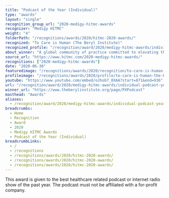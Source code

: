 ```yaml
---
title: "Podcast of the Year (Individual)"
type: "awards"
layout: "single"
recognition_group_url: "2020-medigy-hitmc-awards"
recognizer: "Medigy HITMC"
weight: "4"
folderPath: "/recognitions/awards/2020/hitmc-2020-awards/"
recognized: "To Care is Human (The Beryl Institute)"
recognized_profile: "/recognition/award/2020/medigy-hitmc-awards/individual-podcast-year"
about_winner: "A global community of practice committed to elevating the human experience in healthcare. The Institute defines patient experience as the sum of all interactions, shaped by an organization's culture, that influence patient perceptions across the continuum of care."
source_url: "https://www.hitmc.com/2020-medigy-hitmc-awards/"
recognitions: ["2020-medigy-hitmc-awards"]
date: "2020-06-30"
featuredimage: "/recognitions/awards/2020/recognition/to-care-is-human-the-beryl-institute-hitmc-2020-podcast-of-the-year.jpg"
profileimage: "/recognitions/awards/2020/profile/to-care-is-human-the-beryl-institute.jpg"
youtube: "https://www.youtube.com/embed/oJhob7_0XAA?start=871&end=936"
url: "/recognition/award/2020/medigy-hitmc-awards/individual-podcast-year"
winner_url: "https://www.theberylinstitute.org/page/PXPodcast"
masthead: "Awards"
aliases:
  - /recognition/award/2020/medigy-hitmc-awards/individual-podcast-year/
breadcrumbs:
  - Home
  - Recognition
  - Award
  - 2020
  - Medigy HITMC Awards
  - Podcast of the Year (Individual)
breadcrumbLinks:
  - /
  - /recognitions
  - /recognitions/awards/2020/hitmc-2020-awards/
  - /recognitions/awards/2020/hitmc-2020-awards/
  - /recognitions/awards/2020/hitmc-2020-awards/
---
```


This award is given to the best healthcare related podcast or internet radio show of the past year. The podcast must not be affiliated with a for-profit company.
